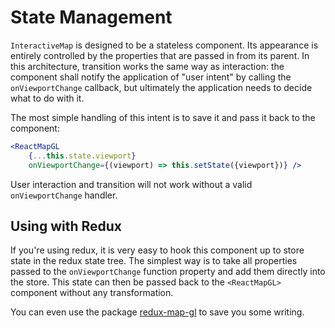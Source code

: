 # State Management

`InteractiveMap` is designed to be a stateless component. Its appearance is entirely controlled by the properties that are passed in from its parent. In this architecture, transition works the same way as interaction: the component shall notify the application of "user intent" by calling the `onViewportChange` callback, but ultimately the application needs to decide what to do with it.

The most simple handling of this intent is to save it and pass it back to the component:
```jsx
<ReactMapGL
    {...this.state.viewport}
    onViewportChange={(viewport) => this.setState({viewport})} />
```

User interaction and transition will not work without a valid `onViewportChange` handler.


## Using with Redux

If you're using redux, it is very easy to hook this component up to store state in the redux state tree.
The simplest way is to take all properties passed to the `onViewportChange` function property and add them
directly into the store. This state can then be passed back to the `<ReactMapGL>` component without any transformation.

You can even use the package [redux-map-gl](https://github.com/Willyham/redux-map-gl) to save you some writing.

